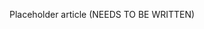 <!--
title: "Getting Notifications"
description: "Overview of protect notifications"
tags: "protection notifications"
-->

Placeholder article (NEEDS TO BE WRITTEN)